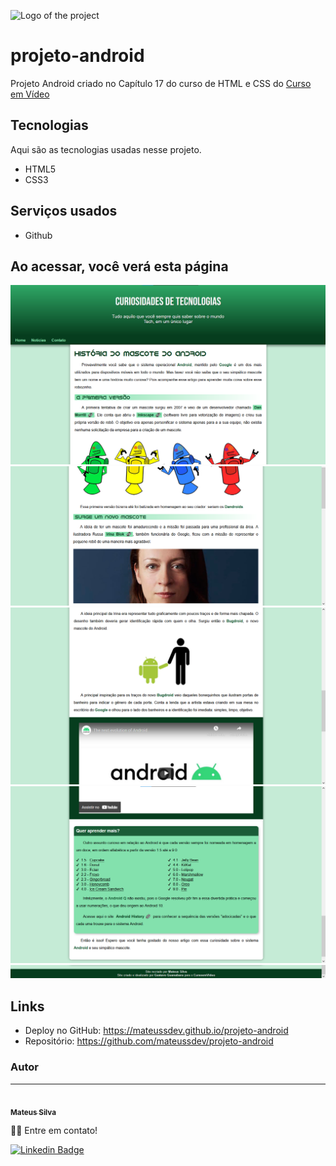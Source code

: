 ![Logo of the project](https://github.com/mateussdev/projeto-android/blob/main/imagens/favicon.ico)

# projeto-android
Projeto Android criado no Capítulo 17 do curso de HTML e CSS do <a href="https://www.youtube.com/c/CursoemV%C3%ADdeo" target="_blank">Curso em Vídeo</a>

## Tecnologias

Aqui são as tecnologias usadas nesse projeto.

* HTML5
* CSS3

## Serviços usados

* Github


## Ao acessar, você verá esta página

![Homepage image](https://github.com/mateussdev/projeto-android/blob/main/imagens/readme/home.png)
![Page image](https://github.com/mateussdev/projeto-android/blob/main/imagens/readme/page-1.png)
![Page image](https://github.com/mateussdev/projeto-android/blob/main/imagens/readme/page-2.png)
![Page image](https://github.com/mateussdev/projeto-android/blob/main/imagens/readme/page-3.png)
![Page image](https://github.com/mateussdev/projeto-android/blob/main/imagens/readme/footer.png)

## Links
  - Deploy no GitHub: https://mateussdev.github.io/projeto-android
  - Repositório: https://github.com/mateussdev/projeto-android

### Autor
---

<a href="https://github.com/mateussdev">
 <img style="border-radius: 50%;" src="https://avatars.githubusercontent.com/u/58476531?v=4" width="100px;" alt=""/>
 <br />
 <sub><b>Mateus Silva</b></sub></a> <a href="https://github.com/mateussdev" title="My GitHub Profile"></a>

 👋🏽 Entre em contato!

<!-- [![Twitter Badge](https://img.shields.io/badge/-@mateusfps-1ca0f1?style=flat-square&labelColor=1ca0f1&logo=twitter&logoColor=white&link=https://twitter.com/mateusfps)](https://twitter.com/mateusfps)  -->
[![Linkedin Badge](https://img.shields.io/badge/-mateussdev-blue?style=flat-square&logo=Linkedin&logoColor=white&link=https://www.linkedin.com/in/mateussdev/)](https://www.linkedin.com/in/mateussdev/) 
<!-- [![Gmail Badge](https://img.shields.io/badge/-contato.mateussdev@gmail.com-c14438?style=flat-square&logo=Gmail&logoColor=white&link=mailto:contato.mateussdev@gmail.com)](mailto:contato.mateussdev@gmail.com) -->
